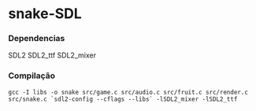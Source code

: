 # snake-SDL

### Dependencias
SDL2
SDL2_ttf
SDL2_mixer

### Compilação
    gcc -I libs -o snake src/game.c src/audio.c src/fruit.c src/render.c src/snake.c `sdl2-config --cflags --libs` -lSDL2_mixer -lSDL2_ttf
